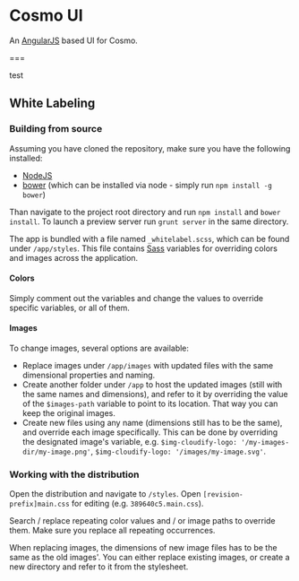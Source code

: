 
# Cosmo UI

An [AngularJS][4] based UI for Cosmo.



===


test


## White Labeling

### Building from source

Assuming you have cloned the repository, make sure you have the following installed:
- [NodeJS][1]
- [bower][2] (which can be installed via node - simply run `npm install -g bower`)

Than navigate to the project root directory and run `npm install` and `bower install`. To launch a preview server run
`grunt server` in the same directory.

The app is bundled with a file named `_whitelabel.scss`, which can be found under `/app/styles`. This file contains
[Sass][3] variables for overriding colors and images across the application.

#### Colors

Simply comment out the variables and change the values to override specific variables, or all of them.

#### Images

To change images, several options are available:
- Replace images under `/app/images` with updated files with the same dimensional properties and naming.
- Create another folder under `/app` to host the updated images (still with the same names and dimensions), and refer
to it by overriding the value of the `$images-path` variable to point to its location. That way you can keep the
original images.
- Create new files using any name (dimensions still has to be the same), and override each image specifically. This can
be done by overriding the designated image's variable, e.g. `$img-cloudify-logo: '/my-images-dir/my-image.png'`,
`$img-cloudify-logo: '/images/my-image.svg'`.


### Working with the distribution

Open the distribution and navigate to `/styles`. Open `[revision-prefix]main.css` for editing (e.g. `389640c5.main.css`).

Search / replace repeating color values and / or image paths to override them. Make sure you replace all repeating
occurrences.

When replacing images, the dimensions of new image files has to be the same as the old images'. You can either replace
existing images, or create a new directory and refer to it from the stylesheet.





[1]: http://nodejs.org/
[2]: http://bower.io/
[3]: http://sass-lang.com/
[4]: http://angularjs.org/

